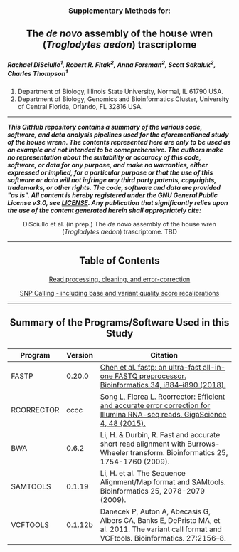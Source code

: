 <h3><p align="center">Supplementary Methods for:</p></h3>
<h2><p align="center">The <i>de novo</i> assembly of the house wren (<i>Troglodytes aedon</i>) trascriptome</p></h2>

<I><h5>Rachael DiSciullo<sup>1</sup>, Robert R. Fitak<sup>2</sup>, Anna Forsman<sup>2</sup>, Scott Sakaluk<sup>2</sup>, Charles Thompson<sup>1</sup></h5></I>

1. Department of Biology, Illinois State University, Normal, IL 61790 USA.
2. Department of Biology, Genomics and Bioinformatics Cluster, University of Central Florida, Orlando, FL 32816 USA.

***
___This GitHub repository contains a summary of the various code, software, and data analysis pipelines used for the aforementioned study of the house wrenn. The contents represented here are only to be used as an example and not intended to be comeprehensive. The authors make no representation about the suitability or accuracy of this code, software, or data for any purpose, and make no warranties, either expressed or implied, for a particular purpose or that the use of this software or data will not infringe any third party patents, copyrights, trademarks, or other rights. The code, software and data are provided "as is". All content is hereby registered under the GNU General Public License v3.0, see [LICENSE](./LICENSE). Any publication that significantly relies upon the use of the content generated herein shall appropriately cite:___

<p align="center">DiSciullo et al. (in prep.) The <i>de novo</i> assembly of the house wren (<i>Troglodytes aedon</i>) trascriptome. TBD</p>

***
  
<h2><p align="center">Table of Contents</p></h2>
<div align="center">
 
[Read processing, cleaning, and error-correction](./read_processing.md)

[SNP Calling - including base and variant quality score recalibrations](./SNP-calling.md)

</div>

***

<h2><p align="center">Summary of the Programs/Software Used in this Study</p></h2>  

| Program | Version | Citation |
| --- | --- | --- |
| FASTP | 0.20.0 | [Chen et al. fastp: an ultra-fast all-in-one FASTQ preprocessor. Bioinformatics 34, i884–i890 (2018).](https://doi.org/10.1093/bioinformatics/bty560) |
| RCORRECTOR | cccc | [Song L, Florea L. Rcorrector: Efficient and accurate error correction for Illumina RNA-seq reads. GigaScience 4, 48 (2015).](https://doi.org/10.1186/s13742-015-0089-y) |
| BWA | 0.6.2 | Li, H. & Durbin, R. Fast and accurate short read alignment with Burrows-Wheeler transform. Bioinformatics 25, 1754-1760 (2009). |
| SAMTOOLS | 0.1.19 | Li, H. et al. The Sequence Alignment/Map format and SAMtools. Bioinformatics 25, 2078-2079 (2009). |
| VCFTOOLS | 0.1.12b | Danecek P, Auton A, Abecasis G, Albers CA, Banks E, DePristo MA, et al. 2011. The variant call format and VCFtools. Bioinformatics. 27:2156–8. |

